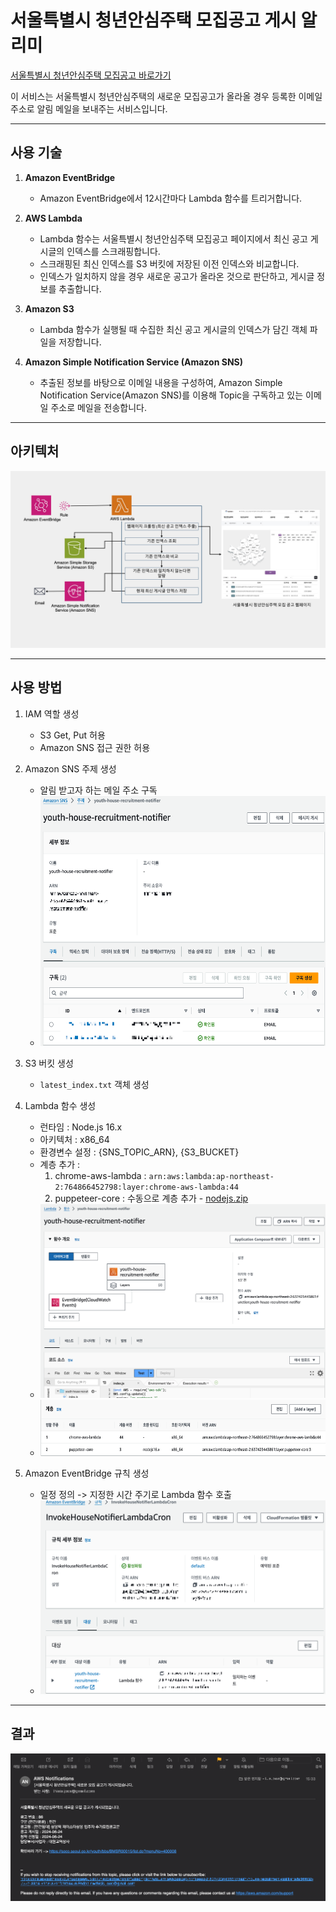 # 서울특별시 청년안심주택 모집공고 게시 알리미
[서울특별시 청년안심주택 모집공고 바로가기](https://soco.seoul.go.kr/youth/bbs/BMSR00015/list.do?menuNo=400008)

이 서비스는 서울특별시 청년안심주택의 새로운 모집공고가 올라올 경우 등록한 이메일 주소로 알림 메일을 보내주는 서비스입니다.

---

## 사용 기술

1. **Amazon EventBridge**
   - Amazon EventBridge에서 12시간마다 Lambda 함수를 트리거합니다.

2. **AWS Lambda**
   - Lambda 함수는 서울특별시 청년안심주택 모집공고 페이지에서 최신 공고 게시글의 인덱스를 스크래핑합니다.
   - 스크래핑된 최신 인덱스를 S3 버킷에 저장된 이전 인덱스와 비교합니다.
   - 인덱스가 일치하지 않을 경우 새로운 공고가 올라온 것으로 판단하고, 게시글 정보를 추출합니다.

3. **Amazon S3**
   - Lambda 함수가 실행될 때 수집한 최신 공고 게시글의 인덱스가 담긴 객체 파일을 저장합니다.

4. **Amazon Simple Notification Service (Amazon SNS)**
   - 추출된 정보를 바탕으로 이메일 내용을 구성하여, Amazon Simple Notification Service(Amazon SNS)를 이용해 Topic을 구독하고 있는 이메일 주소로 메일을 전송합니다.

---

## 아키텍처
![Architecture](./assets/architecture.jpg)

---

## 사용 방법

1. IAM 역할 생성 
   - S3 Get, Put 허용
   - Amazon SNS 접근 권한 허용


2. Amazon SNS 주제 생성
   - 알림 받고자 하는 메일 주소 구독   
   - <img src="./assets/sns.png" alt="설명" width="500" height="400">

   
3. S3 버킷 생성
   - `latest_index.txt` 객체 생성


4. Lambda 함수 생성
   - 런타임 : Node.js 16.x
   - 아키텍처 : x86_64
   - 환경변수 설정 : {SNS_TOPIC_ARN}, {S3_BUCKET}
   - 계층 추가 :
     1. chrome-aws-lambda : `arn:aws:lambda:ap-northeast-2:764866452798:layer:chrome-aws-lambda:44`
     2. puppeteer-core : 수동으로 계층 추가 - [nodejs.zip](https://github.com/thisIsJooS/youth-house-recruitment-notifier/blob/main/assets/nodejs.zip)
   - <img src="./assets/lambda1.png" alt="설명" width="500" height="310">
   - <img src="./assets/lambda_layer.png" alt="설명" width="500" height="90">


5. Amazon EventBridge 규칙 생성 
   - 일정 정의 -> 지정한 시간 주기로 Lambda 함수 호출
   - <img src="./assets/eventBridge.png" alt="설명" width="500" height="310">

---

## 결과
![결과](./assets/result.png)

